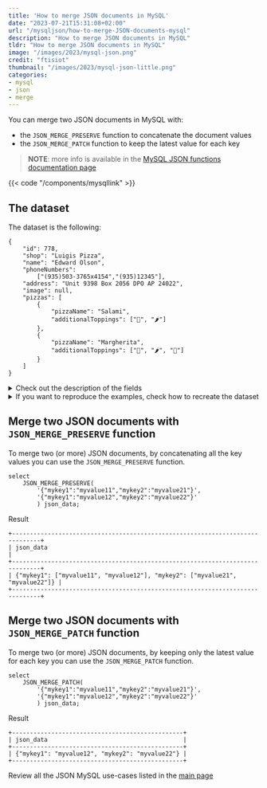 ```yaml
---
title: 'How to merge JSON documents in MySQL'
date: "2023-07-21T15:31:08+02:00"
url: "/mysqljson/how-to-merge-JSON-documents-mysql"
description: "How to merge JSON documents in MySQL"
tldr: "How to merge JSON documents in MySQL"
image: "/images/2023/mysql-json.png"
credit: "ftisiot"
thumbnail: "/images/2023/mysql-json-little.png"
categories:
- mysql
- json
- merge
---
```



You can merge two JSON documents in MySQL with:

* the `JSON_MERGE_PRESERVE` function to concatenate the document values
* the `JSON_MERGE_PATCH` function to keep the latest value for each key

<!--more-->

> **NOTE**: more info is available in the [MySQL JSON functions documentation page](https://dev.mysql.com/doc/refman/8.0/en/json.html)

{{< code "/components/mysqllink" >}}


## The dataset

The dataset is the following:

```
{
    "id": 778,
    "shop": "Luigis Pizza",
    "name": "Edward Olson",
    "phoneNumbers":
        ["(935)503-3765x4154","(935)12345"],
    "address": "Unit 9398 Box 2056 DPO AP 24022",
    "image": null,
    "pizzas": [
        {
            "pizzaName": "Salami",
            "additionalToppings": ["🥓", "🌶️"]
        },
        {
            "pizzaName": "Margherita",
            "additionalToppings": ["🍌", "🌶️", "🍍"]
        }
    ]
}
```

<details>
  <summary>Check out the description of the fields</summary>
The following examples use a pizza order dataset with an order having:

* `id`: 778
* `shop`: "Luigis Pizza"
* `name`: "Edward Olson"
* `phoneNumbers`:["(935)503-3765x4154","(935)12345"]
* `address`: "Unit 9398 Box 2056 DPO AP 24022"
* `image`: null
* and two pizzas contained in the `pizzas` item:

```
[
    {
        "pizzaName": "Salami",
        "additionalToppings": ["🥓", "🌶️"]
    },
    {
        "pizzaName": "Margherita",
        "additionalToppings": ["🍌", "🌶️", "🍍"]
    }
]
```
</details>
<details>
  <summary>If you want to reproduce the examples, check how to recreate the dataset</summary>

It can be recreated with the following script:

```
create table test(id serial primary key, json_data json);

insert into test(json_data) values (
'{
    "id": 778,
    "shop": "Luigis Pizza",
    "name": "Edward Olson",
    "phoneNumbers":
        ["(935)503-3765x4154","(935)12345"],
    "address": "Unit 9398 Box 2056 DPO AP 24022",
    "image": null,
    "pizzas": [
        {
            "pizzaName": "Salami",
            "additionalToppings": ["🥓", "🌶️"]
        },
        {
            "pizzaName": "Margherita",
            "additionalToppings": ["🍌", "🌶️", "🍍"]
        }
    ]
}');
```

</details>

## Merge two JSON documents with `JSON_MERGE_PRESERVE` function

To merge two (or more) JSON documents, by concatenating all the key values you can use the `JSON_MERGE_PRESERVE` function. 

```
select 
    JSON_MERGE_PRESERVE(
        '{"mykey1":"myvalue11","mykey2":"myvalue21"}',
        '{"mykey1":"myvalue12","mykey2":"myvalue22"}'
        ) json_data;
```

Result

```
+------------------------------------------------------------------------------+
| json_data                                                                    |
+------------------------------------------------------------------------------+
| {"mykey1": ["myvalue11", "myvalue12"], "mykey2": ["myvalue21", "myvalue22"]} |
+------------------------------------------------------------------------------+
```

## Merge two JSON documents with `JSON_MERGE_PATCH` function

To merge two (or more) JSON documents, by keeping only the latest value for each key you can use the `JSON_MERGE_PATCH` function. 

```
select 
    JSON_MERGE_PATCH(
        '{"mykey1":"myvalue11","mykey2":"myvalue21"}',
        '{"mykey1":"myvalue12","mykey2":"myvalue22"}'
        ) json_data;
```

Result

```
+------------------------------------------------+
| json_data                                      |
+------------------------------------------------+
| {"mykey1": "myvalue12", "mykey2": "myvalue22"} |
+------------------------------------------------+
```


Review all the JSON MySQL use-cases listed in the [main page](/mysqljson/main)